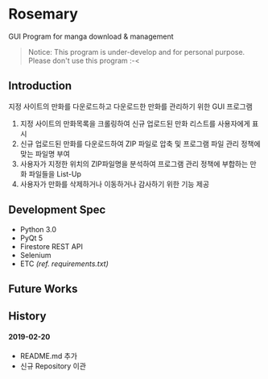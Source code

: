 # Rosemary
GUI Program for manga download & management
> Notice: This program is under-develop and for personal purpose. Please don't use this program :-<

## Introduction

지정 사이트의 만화를 다운로드하고 다운로드한 만화를 관리하기 위한 GUI 프로그램

1. 지정 사이트의 만화목록을 크롤링하여 신규 업로드된 만화 리스트를 사용자에게 표시
2. 신규 업로드된 만화를 다운로드하여 ZIP 파일로 압축 및 프로그램 파일 관리 정책에 맞는 파일명 부여
3. 사용자가 지정한 위치의 ZIP파일명을 분석하여 프로그램 관리 정책에 부합하는 만화 파일들을 List-Up
4. 사용자가 만화를 삭제하거나 이동하거나 감사하기 위한 기능 제공

## Development Spec

- Python 3.0
- PyQt 5
- Firestore REST API
- Selenium
- ETC *(ref. requirements.txt)*

## Future Works

## History
#### 2019-02-20
- README.md 추가
- 신규 Repository 이관